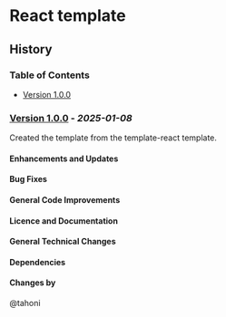 # React template
## History

### Table of Contents
- [Version 1.0.0](#version-100---_2025-01-08_)


### [Version 1.0.0](https://github.com/tahoni/template-react/releases/tag/version-1.0.0) - _2025-01-08_
Created the template from the template-react template.<br/>

#### Enhancements and Updates

#### Bug Fixes

#### General Code Improvements

#### Licence and Documentation

#### General Technical Changes

#### Dependencies

#### Changes by
@tahoni

